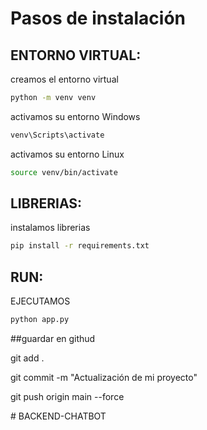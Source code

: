 # Pasos de instalación

## ENTORNO VIRTUAL:
creamos el entorno virtual
```sh
python -m venv venv
```

activamos su entorno Windows
```sh
venv\Scripts\activate
```
activamos su entorno Linux
```sh
source venv/bin/activate
```

## LIBRERIAS:
instalamos librerias

```sh
pip install -r requirements.txt
```

## RUN:
EJECUTAMOS

```sh
python app.py
```


##guardar en githud

git add .

git commit -m "Actualización de mi proyecto"

git push origin main --force


#   B A C K E N D - C H A T B O T 
 
 



